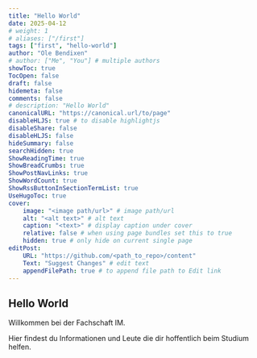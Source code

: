 ```yaml
---
title: "Hello World"
date: 2025-04-12
# weight: 1
# aliases: ["/first"]
tags: ["first", "hello-world"]
author: "Ole Bendixen"
# author: ["Me", "You"] # multiple authors
showToc: true
TocOpen: false
draft: false
hidemeta: false
comments: false
# description: "Hello World"
canonicalURL: "https://canonical.url/to/page"
disableHLJS: true # to disable highlightjs
disableShare: false
disableHLJS: false
hideSummary: false
searchHidden: true
ShowReadingTime: true
ShowBreadCrumbs: true
ShowPostNavLinks: true
ShowWordCount: true
ShowRssButtonInSectionTermList: true
UseHugoToc: true
cover:
    image: "<image path/url>" # image path/url
    alt: "<alt text>" # alt text
    caption: "<text>" # display caption under cover
    relative: false # when using page bundles set this to true
    hidden: true # only hide on current single page
editPost:
    URL: "https://github.com/<path_to_repo>/content"
    Text: "Suggest Changes" # edit text
    appendFilePath: true # to append file path to Edit link
---
```


## Hello World

Willkommen bei der Fachschaft IM.

Hier findest du Informationen und Leute die dir hoffentlich beim Studium helfen.
